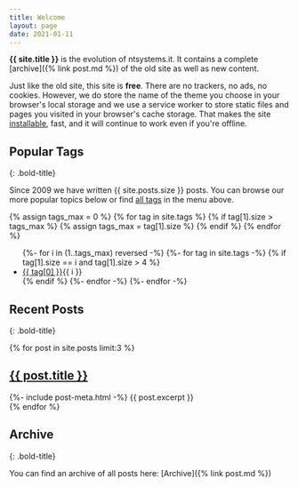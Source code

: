 ```yaml
---
title: Welcome
layout: page
date: 2021-01-11
---
```


**{{ site.title }}** is the evolution of ntsystems.it. It contains a complete [archive]({% link post.md %}) of the old site as well as new content. 

Just like the old site, this site is **free**. There are no trackers, no ads, no cookies. However, we do store the name of the theme you choose in your browser's local storage and we use a service worker to store static files and pages you visited in your browser's cache storage. That makes the site [installable](https://web.dev/discover-installable/), fast, and it will continue to work even if you're offline.

## Popular Tags
{: .bold-title}

Since 2009 we have written {{ site.posts.size }} posts. You can browse our more popular topics below or find [all tags](/Tags) in the menu above.

{% assign tags_max = 0 %}
{% for tag in site.tags %}
    {% if tag[1].size > tags_max %}
    {% assign tags_max = tag[1].size %}
    {% endif %}
{% endfor %}

<ul class="tagscontainer">
{%- for i in (1..tags_max) reversed -%}
{%- for tag in site.tags -%}
{% if tag[1].size == i and tag[1].size > 4 %}
<li class="tag"><a href="{{ site.baseurl }}/Tags/{{ tag[0]}}">{{ tag[0] }}</a><span class="float-right">{{ i }}</span></li>
{% endif %}
{%- endfor -%}
{%- endfor -%}
</ul>

## Recent Posts
{: .bold-title}

<aside class="post-list">
{% for post in site.posts limit:3 %}
<div itemscope>
    <h2 class="post-title" itemprop="headline"><a href="{{ post.url | relative_url }}">{{ post.title }}</a></h2>
    {%- include post-meta.html -%}
    {{ post.excerpt }}
</div>
{% endfor %}
</aside>

## Archive
{: .bold-title}

You can find an archive of all posts here: [Archive]({% link post.md %})
